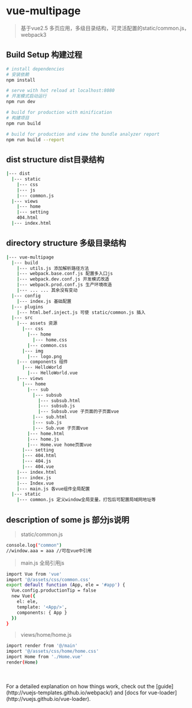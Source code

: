 # vue-multipage

> 基于vue2.5 多页应用，多级目录结构，可灵活配置的static/common.js，webpack3

## Build Setup 构建过程

``` bash
# install dependencies
# 安装依赖
npm install

# serve with hot reload at localhost:8080
# 开发模式启动运行
npm run dev

# build for production with minification
# 构建项目
npm run build

# build for production and view the bundle analyzer report
npm run build --report
```

## dist structure dist目录结构
``` bash
|--- dist
  |--- static
    |--- css
    |--- js
    |--- common.js
  |--- views
    |--- home
    |--- setting
    404.html
  |--- index.html
```

## directory structure 多级目录结构

``` bash
|--- vue-multipage
  |--- build
    |--- utils.js 添加解析路径方法
    |--- webpack.base.conf.js 配置多入口js
    |--- webpack.dev.conf.js 开发模式改造
    |--- webpack.prod.conf.js 生产环境改造
    |--- ... ... 其余没有变动
  |--- config
    |--- index.js 基础配置
  |--- plugins
    |--- html.bef.inject.js 可使 static/common.js 插入
  |--- src
    |--- assets 资源
      |--- css
        |--- home
          |--- home.css
        |--- common.css
      |--- img
        |--- logo.png
    |--- components 组件
      |--- HelloWorld
        |--- HelloWorld.vue
    |--- views
      |--- home
        |--- sub
          |--- subsub
            |--- subsub.html
            |--- subsub.js
            |--- Subsub.vue 子页面的子页面vue
          |--- sub.html
          |--- sub.js
          |--- Sub.vue 子页面vue
        |--- home.html
        |--- home.js
        |--- Home.vue home页面vue
      |--- setting
      |--- 404.html
      |--- 404.js
      |--- 404.vue
    |--- index.html
    |--- index.js
    |--- Index.vue
    |--- main.js 各vue组件全局配置
  |--- static
    |--- common.js 定义window全局变量，打包后可配置局域网地址等
```

## description of some js 部分js说明

> static/common.js
``` bash
console.log("common")
//window.aaa = aaa //可在vue中引用
```

> main.js 全局引用js
``` bash
import Vue from 'vue'
import '@/assets/css/common.css'
export default function (App, ele = '#app') {
  Vue.config.productionTip = false
  new Vue({
    el: ele,
    template: '<App/>',
    components: { App }
  })
}
```

> views/home/home.js
``` bash
import render from '@/main'
import '@/assets/css/home/home.css'
import Home from './Home.vue'
render(Home)
```

<br>
<br>
For a detailed explanation on how things work, check out the [guide](http://vuejs-templates.github.io/webpack/) and [docs for vue-loader](http://vuejs.github.io/vue-loader).
